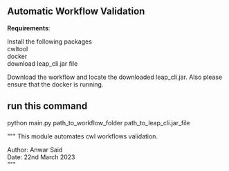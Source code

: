 ## Automatic Workflow Validation
**Requirements**: </br>

Install the following packages </br>
cwltool  </br>
docker </br>
download leap_cli.jar file </br>

Download the workflow and locate the downloaded leap_cli.jar. Also please ensure that the docker is running. </br>
## run this command </br>

python main.py path_to_workflow_folder path_to_leap_cli.jar_file



"""
This module automates cwl workflows validation. </br>

Author: Anwar Said </br>
Date: 22nd March 2023 </br>
"""






